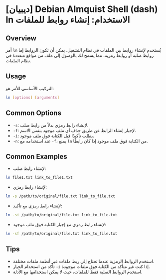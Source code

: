 # [ديبيان] Debian Almquist Shell (dash) ln الاستخدام: إنشاء روابط للملفات

## Overview
أمر `ln` يُستخدم لإنشاء روابط بين الملفات في نظام التشغيل. يمكن أن تكون الروابط إما روابط صلبة أو روابط رمزية، مما يسمح لك بالوصول إلى ملف من مواقع متعددة في نظام الملفات.

## Usage
التركيب الأساسي للأمر هو:

```bash
ln [options] [arguments]
```

## Common Options
- `-s`: لإنشاء رابط رمزي بدلاً من رابط صلب.
- `-f`: لإجبار إنشاء الرابط عن طريق حذف أي ملف موجود بنفس الاسم.
- `-i`: يطلب تأكيدًا قبل الكتابة فوق ملف موجود.
- `-n`: عند استخدامه مع `-f`، يمنع `ln` من الكتابة فوق ملف موجود إذا كان رابطًا.

## Common Examples
- لإنشاء رابط صلب:
```bash
ln file1.txt link_to_file1.txt
```

- لإنشاء رابط رمزي:
```bash
ln -s /path/to/original/file.txt link_to_file.txt
```

- لإنشاء رابط رمزي مع تأكيد:
```bash
ln -si /path/to/original/file.txt link_to_file.txt
```

- لإنشاء رابط رمزي مع إجبار الكتابة فوق ملف موجود:
```bash
ln -sf /path/to/original/file.txt link_to_file.txt
```

## Tips
- استخدم الروابط الرمزية عندما تحتاج إلى ربط ملفات عبر أنظمة ملفات مختلفة.
- تأكد من استخدام الخيار `-i` إذا كنت غير متأكد من الكتابة فوق ملفات موجودة.
- استخدم الروابط الصلبة فقط للملفات، حيث لا يمكن استخدامها مع الأدلة.